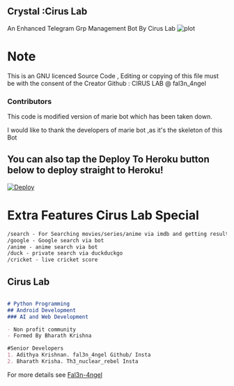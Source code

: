 ## Crystal :Cirus Lab

An Enhanced Telegram Grp Management Bot By Cirus Lab
![plot](https://github.com/Fal3n-4ngel/Joey-Tribbiani/blob/master/IMG_20210608_115450_622.jpg
)
# Note
This is an GNU licenced Source Code , Editing or copying of this file must be with the consent of the Creator
Github : CIRUS LAB @ fal3n_4ngel

### Contributors

This code is modified version of marie bot which has been taken down.

I would like to thank the developers of marie bot ,as it's the skeleton of this Bot

## You can also tap the Deploy To Heroku button below to deploy straight to Heroku!

[![Deploy](https://www.herokucdn.com/deploy/button.svg)](https://heroku.com/deploy?template=https://github.com/Fal3n-4ngel/Joey-Tribbiani)

# Extra Features Cirus Lab Special
```markdown
/search - For Searching movies/series/anime via imdb and getting results
/google - Google search via bot
/anime - anime search via bot
/duck - private search via duckduckgo
/cricket - live cricket score
```

## Cirus Lab

```markdown   

# Python Programming
## Android Development
### AI and Web Development

- Non profit community
- Formed By Bharath Krishna

#Senior Developers
1. Adithya Krishnan. fal3n_4ngel Github/ Insta
2. Bharath Krisha. Th3_nuclear_rebel Insta

```

For more details see [Fal3n-4ngel](https://github.com/Th3-young-wolf/)

